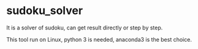 # sudoku_solver
It is a solver of sudoku, can get result directly or step by step.

This tool run on Linux, python 3 is needed, anaconda3 is the best choice.
